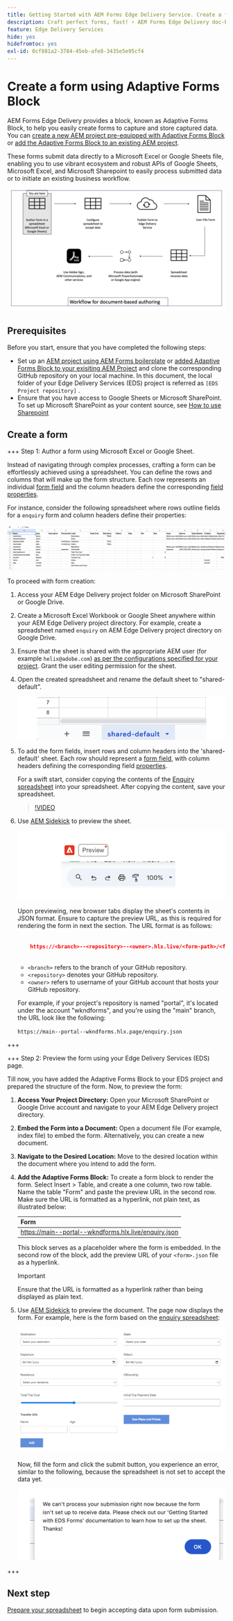 ```yaml
---
title: Getting Started with AEM Forms Edge Delivery Service. Create a form.
description: Craft perfect forms, fast! ⚡ AEM Forms Edge Delivery doc-based authoring = blazing speed & SEO-friendly forms for happier users & search engines.
feature: Edge Delivery Services
hide: yes
hidefromtoc: yes
exl-id: 0cf881a2-3784-45eb-afe8-3435e5e95cf4
---
```

# Create a form using Adaptive Forms Block

AEM Forms Edge Delivery provides a block, known as Adaptive Forms Block, to help you easily create forms to capture and store captured data. You can [create a new AEM project pre-equipped with Adaptive Forms Block](/help/edge/docs/forms/tutorial.md#create-a-new-aem-project-pre-equipped-with-adaptive-forms-block) or [add the Adaptive Forms Block to an existing AEM project](/help/edge/docs/forms/tutorial.md#add-adaptive-forms-block-to-your-existing-aem-project).  

These forms submit data directly to a Microsoft Excel or Google Sheets file, enabling you to use vibrant ecosystem and robust APIs of Google Sheets, Microsoft Excel, and Microsoft Sharepoint to easily process submitted data or to initiate an existing business workflow.

![Document-based authoring ecosystem](/help/edge/assets/document-based-authoring-workflow-create-form.png)




## Prerequisites

Before you start, ensure that you have completed the following steps:

* Set up an [AEM project using AEM Forms boilerplate](/help/edge/docs/forms/tutorial.md#create-a-new-aem-project-pre-equipped-with-adaptive-forms-block) or [added Adaptive Forms Block to your exisiting AEM Project](/help/edge/docs/forms/tutorial.md#add-adaptive-forms-block-to-your-existing-aem-project) and clone the corresponding GitHub repository on your local machine. 
In this document, the local folder of your Edge Delivery Services (EDS) project is referred as `[EDS Project repository]` .  
* Ensure that you have access to Google Sheets or Microsoft SharePoint. To set up Microsoft SharePoint as your content source, see [How to use Sharepoint](https://www.aem.live/docs/setup-customer-sharepoint)



## Create a form

<!-- 

+++ Step 1: Add the Adaptive Forms Block to your Edge Delivery Services (EDS) project.

The Adaptive  empowers users to create forms for an Edge Delivery ServicesSite. However, this block isn't included in the default AEM boilerplate (used to create an Edge Delivery Services project). To seamlessly integrate the Adaptive Forms Block into your Edge Delivery Services project:

1. **Clone the Adaptive Forms Block repository**: Clone the [Adaptive Forms Block repository](https://github.com/adobe-rnd/form-block) on your local machine. It contains the code to render the form on an EDS webpage. In this document, the local folder of your Forms Block repository is referred as `[Adaptive Forms Block repository]`.
1. **Locate the Adaptive Forms Block Repository:** Access the [Adaptive Forms Block repository]/blocks/src folder and copy its content. 

1. on your local machine and copy the `form` folder. 
1. **Paste the Adaptive Forms Block's code into your EDS Project:**
Navigate to the [EDS Project repository]/blocks/ folder on your local machine and create a 'form' folder. Paste the `[Adaptive Forms Block repository]/blocks/src content`, copied in perevious step to the `[EDS Project repository]/blocks/form` folder.
1. **Commit Changes to GitHub:** Check in the `[EDS Project repository]/blocks/form` folder and its underlying files to your Edge Delivery Services project on GitHub.

After completing these steps, the Adaptive Forms Block is successfully added to your Edge Delivery Services (EDS) project repository on GitHub. You can now create and add forms to a EDS Sites page.
 

**Troubleshooting GitHub build issues**

Ensure a smooth GitHub build process by addressing potential issues:

* **Resolve Module Path Error:**
    If you encounter the error "Unable to resolve path to module "'../../scripts/lib-franklin.js'", navigate to the [EDS Project]/blocks/forms/form.js file. Update the import statement by replacing the lib-franklin.js file with the aem.js file.

* **Handle Linting Errors:**
    Should you come across any linting errors, you can bypass them. Open the [EDS Project]/package.json file and modify the "lint" script from "lint": "npm run lint:js && npm run lint:css" to "lint": "echo 'skipping linting for now'". Save the file and commit the changes to your GitHub project.

+++

-->

+++ Step 1: Author a form using Microsoft Excel or Google Sheet.

Instead of navigating through complex processes, crafting a form can be effortlessly achieved using a spreadsheet. You can define the rows and columns that will make up the form structure. Each row represents an individual [form field](/help/edge/docs/forms/form-components.md#available-components) and the column headers define the corresponding [field properties](/help/edge/docs/forms/form-components.md#components-properties).  

For instance, consider the following spreadsheet where rows outline fields for a `enquiry` form and column headers define their properties:

![Enquiry spreadsheet](/help/edge/assets/enquiry-form-spreadsheet.png)

To proceed with form creation:

1. Access your AEM Edge Delivery project folder on Microsoft SharePoint or Google Drive. 

1. Create a Microsoft Excel Workbook or Google Sheet anywhere within your AEM Edge Delivery project directory. For example, create a spreadsheet named `enquiry` on AEM Edge Delivery project directory on Google Drive. 

1. Ensure that the sheet is shared with the appropriate AEM user (for example `helix@adobe.com`) [as per the configurations specified for your project](https://www.aem.live/docs/setup-customer-sharepoint). Grant the user editing permission for the sheet. 

1. Open the created spreadsheet and rename the default sheet to "shared-default". 

    ![rename default sheet to "shared-default"](/help/edge/assets/rename-sheet-to-shared-default.png)

1. To add the form fields, insert rows and column headers into the 'shared-default' sheet. Each row should represent a [form field](/help/edge/docs/forms/form-components.md#available-components), with column headers defining the corresponding field [properties](/help/edge/docs/forms/form-components.md#components-properties).

    For a swift start, consider copying the contents of the [Enquiry spreadsheet](https://docs.google.com/spreadsheets/d/196lukD028RDK_evBelkOonPxC7w0l_IiJ-Yx3DvMfNk/edit#gid=0) into your spreadsheet. After copying the content, save your spreadsheet. 

    >[!VIDEO](https://video.tv.adobe.com/v/3427468?quality=12&learn=on)


1. Use [AEM Sidekick](https://www.aem.live/developer/tutorial#preview-and-publish-your-content) to preview the sheet. 

    ![Use AEM Sidekick to preview the sheet](/help/edge/assets/preview-form.png)

    Upon previewing, new browser tabs display the sheet's contents in JSON format. Ensure to capture the preview URL, as this is required for rendering the form in next the section. The URL format is as follows:


    ```JSON

        https://<branch>--<repository>--<owner>.hlx.live/<form-path>/<form-file-name>.json
       
    ```

    * `<branch>` refers to the branch of your GitHub repository. 
    * `<repository>` denotes your GitHub repository. 
    * `<owner>` refers to username of your GitHub account that hosts your GitHub repository.

    For example, if your project's repository is named "portal", it's located under the account "wkndforms", and you're using the "main" branch, the URL look like the following:

    `https://main--portal--wkndforms.hlx.page/enquiry.json`


+++

+++ Step 2: Preview the form using your Edge Delivery Services (EDS) page.


Till now, you have added the Adaptive Forms Block to your EDS project and prepared the structure of the form. Now, to preview the form:

1. **Access Your Project Directory:** Open your Microsoft SharePoint or Google Drive account and navigate to your AEM Edge Delivery project directory.

1. **Embed the Form into a Document:** Open a document file (For example, index file) to embed the form. Alternatively, you can create a new document.

1. **Navigate to the Desired Location:** Move to the desired location within the document where you intend to add the form.

1. **Add the Adaptive Forms Block:** To create a form block to render the form. Select Insert > Table, and create a one column, two row table. Name the table "Form" and paste the preview URL in the second row. Make sure the URL is formatted as a hyperlink, not plain text, as illustrated below:

    | Form  |
    |---|
    | [https://main--portal--wkndforms.hlx.live/enquiry.json ](https://main--portal--wkndforms.hlx.live/enquiry.json)  |

    This block serves as a placeholder where the form is embedded. In the second row of the block, add the preview URL of your `<form>.json` file as a hyperlink. 
    
     >[!IMPORTANT]
     >
     >
     > Ensure that the URL is formatted as a hyperlink rather than being displayed as plain text.


1. Use [AEM Sidekick](https://www.aem.live/developer/tutorial#preview-and-publish-your-content) to preview the document. The page now displays the form. For example, here is the form based on the [enquiry spreadsheet](https://docs.google.com/spreadsheets/d/196lukD028RDK_evBelkOonPxC7w0l_IiJ-Yx3DvMfNk/edit#gid=0): 


    [![A sample EDS form](/help/edge/assets/eds-form.png)](https://main--portal--wkndforms.hlx.live/)

    Now, fill the form and click the submit button, you experience an error, similar to the following, because the spreadsheet is not set to accept the data yet. 

    ![error on form submission](/help/edge/assets/form-error.png)

+++


## Next step

[Prepare your spreadsheet](/help/edge/docs/forms/submit-forms.md) to begin accepting data upon form submission.




